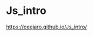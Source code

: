 # Js_intro
<!-- link to my hosted page -->

<!-- Arithmetic Calculator without frontend -->
https://ceejaro.github.io/Js_intro/

